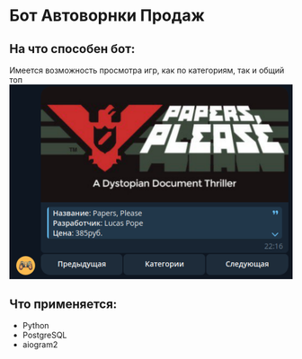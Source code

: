 # Бот Автоворнки Продаж
## На что способен бот:
Имеется возможность просмотра игр, как по категориям, так и общий топ
![](imgs/img.png)
## Что применяется:
- Python
- PostgreSQL
- aiogram2